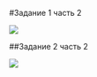 #Задание 1 часть 2

![](https://sun9-4.userapi.com/c840728/v840728522/6e179/3gF5GiuIYWA.jpg)

##Задание 2 часть 2

![](https://sun9-7.userapi.com/c840728/v840728522/6e187/MRuo7duVbSo.jpg)
